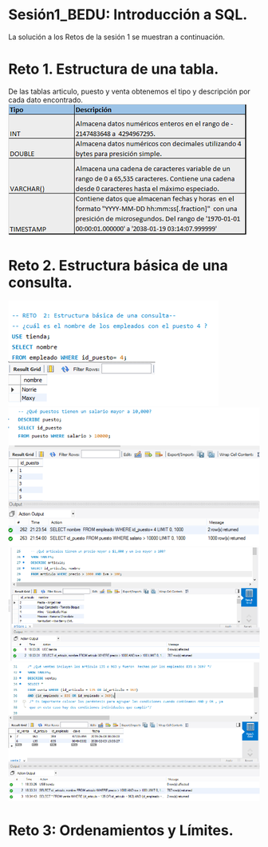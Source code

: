 # Sesión1_BEDU: Introducción a SQL. 
La solución a los Retos de la sesión 1 se muestran a continuación.
# Reto 1. Estructura de una tabla. 
De las tablas articulo, puesto y venta obtenemos el tipo y descripción por cada dato encontrado.  
![imagen](imagenes/Reto1_tabla.png)
# Reto 2. Estructura básica de una consulta.
![imagen](imagenes/Reto2.1.png)
![imagen](imagenes/Reto2.2.png)
![imagen](imagenes/Reto2.3.png)
![imagen](imagenes/Reto2.4.png)
# Reto 3: Ordenamientos y Límites. 
